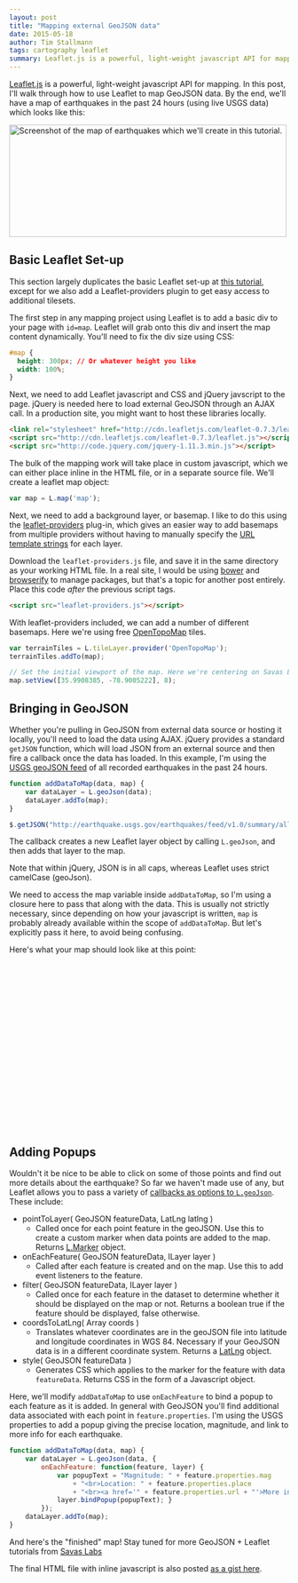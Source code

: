 ```yaml
---
layout: post
title: "Mapping external GeoJSON data"
date: 2015-05-18
author: Tim Stallmann
tags: cartography leaflet
summary: Leaflet.js is a powerful, light-weight javascript API for mapping. In this post, I'll walk through how to use Leaflet to map GeoJSON data.
---
```

[Leaflet.js](http://www.leafletjs.com) is a powerful, light-weight javascript API for mapping. In this post, I'll walk through how to use Leaflet to map GeoJSON data. By the end, we'll have a map of earthquakes in the past 24 hours (using live USGS data) which looks like this:

<img class="blog-image-large" src="/img/blog/earthquakes-map.jpg" alt="Screenshot of the map of earthquakes which we'll create in this tutorial." width="500" height="202">

## Basic Leaflet Set-up

This section largely duplicates the basic Leaflet set-up at [this tutorial](http://leafletjs.com/examples/quick-start.html), except for we also add a Leaflet-providers plugin to get easy access to additional tilesets.

The first step in any mapping project using Leaflet is to add a basic div to your page with `id=map`. Leaflet will grab onto this div and insert the map content dynamically. You'll need to fix the div size using CSS:

```css
#map {
  height: 300px; // Or whatever height you like
  width: 100%;
}
```

Next, we need to add Leaflet javascript and CSS and jQuery javscript to the page. jQuery is needed here to load external GeoJSON through an AJAX call. In a production site, you might want to host these libraries locally.

```html
<link rel="stylesheet" href="http://cdn.leafletjs.com/leaflet-0.7.3/leaflet.css"/>
<script src="http://cdn.leafletjs.com/leaflet-0.7.3/leaflet.js"></script>
<script src="http://code.jquery.com/jquery-1.11.3.min.js"></script>
```

The bulk of the mapping work will take place in custom javascript, which we can either place inline in the HTML file, or in a separate source file. We'll create a leaflet map object:

```js
var map = L.map('map');
```

Next, we need to add a background layer, or basemap. I like to do this using the [leaflet-providers](https://github.com/leaflet-extras/leaflet-providers) plug-in, which gives an easier way to add basemaps from multiple providers without having to manually specify the [URL template strings](http://leafletjs.com/reference.html#tilelayer) for each layer.

Download the `leaflet-providers.js` file, and save it in the same directory as your working HTML file. In a real site, I would be using [bower](http://www.bower.io) and [browserify](http://browserify.org/) to manage packages, but that's a topic for another post entirely. Place this code *after* the previous script tags.

```html
<script src="leaflet-providers.js"></script>
```

With leaflet-providers included, we can add a number of different basemaps. Here we're using free [OpenTopoMap](http://opentopomap.org/about) tiles.

```js
var terrainTiles = L.tileLayer.provider('OpenTopoMap');
terrainTiles.addTo(map);

// Set the initial viewport of the map. Here we're centering on Savas Labs' hometown and zooming out a bit.
map.setView([35.9908385, -78.9005222], 8);
```

## Bringing in GeoJSON

Whether you're pulling in GeoJSON from external data source or hosting it locally, you'll need to load the data using AJAX. jQuery provides a standard `getJSON` function, which will load JSON from an external source and then fire a callback once the data has loaded. In this example, I'm using the [USGS geoJSON feed](http://earthquake.usgs.gov/earthquakes/feed/v1.0/geojson.php) of all recorded earthquakes in the past 24 hours.

```js
function addDataToMap(data, map) {
    var dataLayer = L.geoJson(data);
    dataLayer.addTo(map);
}

$.getJSON("http://earthquake.usgs.gov/earthquakes/feed/v1.0/summary/all_day.geojson", function(data) { addDataToMap(data, map); });
```

The callback creates a new Leaflet layer object by calling `L.geoJson`, and then adds that layer to the map.

Note that within jQuery, JSON is in all caps, whereas Leaflet uses strict camelCase (geoJson).

We need to access the map variable inside `addDataToMap`, so I'm using a closure here to pass that along with the data. This is usually not strictly necessary, since depending on how your javascript is written, `map` is probably already available within the scope of `addDataToMap`. But let's explicitly pass it here, to avoid being confusing.

Here's what your map should look like at this point:

<div id="map" style="width: 100%; height: 300px;"></div>
<script type="text/javascript">
L.Icon.Default.imagePath = "/img";
var map = L.map('map');
var terrainTiles = L.tileLayer.provider('OpenTopoMap');
terrainTiles.addTo(map);
map.setView([35.9908385, -78.9005222], 3);

function addDataToMap(data, map) {
    var dataLayer = L.geoJson(data);
    dataLayer.addTo(map);
}

$.getJSON("http://earthquake.usgs.gov/earthquakes/feed/v1.0/summary/all_day.geojson", function(data) { addDataToMap(data, map); });
</script>

## Adding Popups

Wouldn't it be nice to be able to click on some of those points and find out more details about the earthquake? So far we haven't made use of any, but Leaflet allows you to pass a variety of [callbacks as options to `L.geoJson`](http://leafletjs.com/reference.html#geojson). These include:

* pointToLayer( GeoJSON featureData, LatLng latlng )
  * Called once for each point feature in the geoJSON. Use this to create a custom marker when data points are added to the map. Returns [L.Marker](http://leafletjs.com/reference.html#marker) object.
* onEachFeature( GeoJSON featureData, ILayer layer )
  * Called after each feature is created and on the map. Use this to add event listeners to the feature.
* filter( GeoJSON featureData, ILayer layer )
  * Called once for each feature in the dataset to determine whether it should be displayed on the map or not. Returns a boolean true if the feature should be displayed, false otherwise.
* coordsToLatLng( Array coords )
  * Translates whatever coordinates are in the geoJSON file into latitude and longitude coordinates in WGS 84. Necessary if your GeoJSON data is in a different coordinate system. Returns a [LatLng](http://leafletjs.com/reference.html#latlng) object.
* style( GeoJSON featureData )
  * Generates CSS which applies to the marker for the feature with data `featureData`. Returns CSS in the form of a Javascript object.

Here, we'll modify `addDataToMap` to use `onEachFeature` to bind a popup to each feature as it is added. In general with GeoJSON you'll find additional data associated with each point in `feature.properties`. I'm using the USGS properties to add a popup giving the precise location, magnitude, and link to more info for each earthquake.

```js
function addDataToMap(data, map) {
    var dataLayer = L.geoJson(data, {
        onEachFeature: function(feature, layer) {
            var popupText = "Magnitude: " + feature.properties.mag
                + "<br>Location: " + feature.properties.place
                + "<br><a href='" + feature.properties.url + "'>More info</a>";
            layer.bindPopup(popupText); }
        });
    dataLayer.addTo(map);
}
```

And here's the "finished" map! Stay tuned for more GeoJSON + Leaflet tutorials from [Savas Labs](http://www.savaslabs.com)

The final HTML file with inline javascript is also posted [as a gist here](https://gist.github.com/chrisarusso/d7d54a4149830a8baa6d).

<div id="map2" style="width: 100%; height: 300px;"></div>
<script type="text/javascript">
var map2 = L.map('map2');
var terrainTiles2 = L.tileLayer.provider('OpenTopoMap');
terrainTiles2.addTo(map2);
map2.setView([35.9908385, -78.9005222], 3);

function addDataToMap2(data, map) {
    var dataLayer = L.geoJson(data, {
        onEachFeature: function(feature, layer) {
            var popupText = "Magnitude: " + feature.properties.mag
                + "<br>Location: " + feature.properties.place
                + "<br><a href='" + feature.properties.url + "'>More info</a>";
            layer.bindPopup(popupText); }
        });
    dataLayer.addTo(map);
}

$.getJSON("http://earthquake.usgs.gov/earthquakes/feed/v1.0/summary/all_day.geojson", function(data) { addDataToMap2(data, map2); });
</script>

